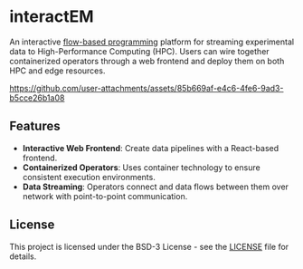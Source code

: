 # interactEM

An interactive [flow-based programming](https://en.wikipedia.org/wiki/Flow-based_programming) platform for streaming experimental data to High-Performance Computing (HPC). Users can wire together containerized operators through a web frontend and deploy them on both HPC and edge resources.

https://github.com/user-attachments/assets/85b669af-e4c6-4fe6-9ad3-b5cce26b1a08

## Features

- **Interactive Web Frontend**: Create data pipelines with a React-based frontend.
- **Containerized Operators**: Uses container technology to ensure consistent execution environments.
- **Data Streaming**: Operators connect and data flows between them over network with point-to-point communication.

## License

This project is licensed under the BSD-3 License - see the [LICENSE](LICENSE) file for details.
